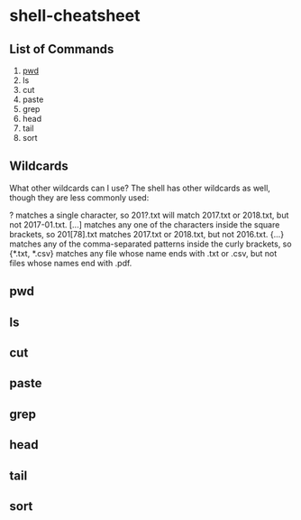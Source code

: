 # shell-cheatsheet
## List of Commands

1. <a href='#pwd'>pwd</a>
2. ls
3. cut
4. paste
5. grep
6. head
7. tail
8. sort
   
## Wildcards
What other wildcards can I use?
The shell has other wildcards as well, though they are less commonly used:

? matches a single character, so 201?.txt will match 2017.txt or 2018.txt, but not 2017-01.txt.
[...] matches any one of the characters inside the square brackets, so 201[78].txt matches 2017.txt or 2018.txt, but not 2016.txt.
{...} matches any of the comma-separated patterns inside the curly brackets, so {*.txt, *.csv} matches any file whose name ends with .txt or .csv, but not files whose names end with .pdf.

<h2 id='pwd'>pwd</h2>
<h2 id='ls'>ls</h2>
<h2 id='cut'>cut</h2>
<h2 id='paste'>paste</h2>
<h2 id='grep'>grep</h2>
<h2 id='head'>head</h2>
<h2 id='tail'>tail</h2>
<h2 id='sort'>sort</h2>
